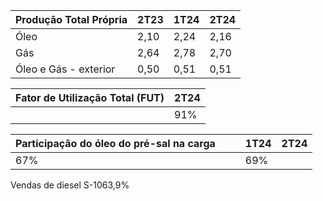 |Produção Total Própria|2T23|1T24|2T24|
|---|---|---|---|
|Óleo|2,10|2,24|2,16|
|Gás|2,64|2,78|2,70|
|Óleo e Gás - exterior|0,50|0,51|0,51|

|Fator de Utilização Total (FUT)|2T24|
|---|---|
| |91%|

|Participação do óleo do pré-sal na carga| | |1T24|2T24|
|---|---|---|---|---|
|67%| | |69%| |

Vendas de diesel S-1063,9%
